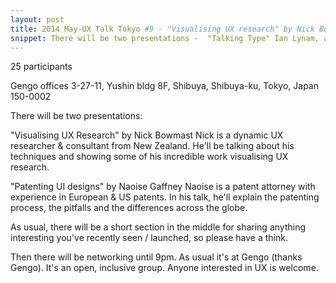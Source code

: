 ```yaml
---
layout: post
title: 2014 May-UX Talk Tokyo #9 - "Visualising UX research" by Nick Bowmast & "Patenting UI designs" by Naoise Gaffney
snippet: There will be two presentations -  "Talking Type" Ian Lynam, an accomplished font designer and -
---
```

25 participants

Gengo offices 3-27-11, Yushin bldg 8F, Shibuya, Shibuya-ku, Tokyo, Japan 150-0002

There will be two presentations:

"Visualising UX Research"
by Nick Bowmast
Nick is a dynamic UX researcher & consultant from New Zealand. He'll be talking about his techniques and showing some of his incredible work visualising UX research.

"Patenting UI designs"
by Naoise Gaffney
Naoise is a patent attorney with experience in European & US patents. In his talk, he'll explain the patenting process, the pitfalls and the differences across the globe.

As usual, there will be a short section in the middle for sharing anything interesting you've recently seen / launched, so please have a think.

Then there will be networking until 9pm. As usual it's at Gengo (thanks Gengo). It's an open, inclusive group. Anyone interested in UX is welcome.


